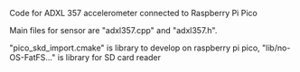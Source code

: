 Code for ADXL 357 accelerometer connected to Raspberry Pi Pico

Main files for sensor are "adxl357.cpp" and "adxl357.h".

"pico_skd_import.cmake" is library to develop on raspberry pi pico, "lib/no-OS-FatFS..." is library for SD card reader
